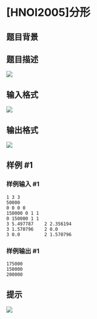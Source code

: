 # [HNOI2005]分形

## 题目背景



## 题目描述

![](https://cdn.luogu.com.cn/upload/pic/1357.png)


## 输入格式

![](https://cdn.luogu.com.cn/upload/pic/1358.png)


## 输出格式

![](https://cdn.luogu.com.cn/upload/pic/1359.png)


## 样例 #1

### 样例输入 #1
```
1 3 3
50000
0 0 0 0
150000 0 1 1
0 150000 1 1
3 5.497787 	  2 2.356194
3 1.570796 	  2 0.0
3 0.0         2 1.570796
```

### 样例输出 #1

```
175000
150000
200000
```

## 提示

![](https://cdn.luogu.com.cn/upload/pic/1360.png)

